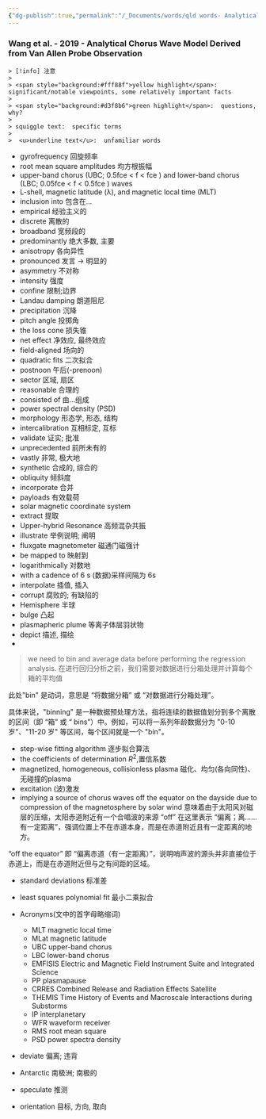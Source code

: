```yaml
---
{"dg-publish":true,"permalink":"/_Documents/words/qld words- Analytical chorus wave model derived from Van Allen Probe  observations/","noteIcon":"","created":"2025-07-20T20:31:24.097+08:00","updated":"2025-08-14T21:49:44.315+08:00"}
---
```


### Wang et al. - 2019 - Analytical Chorus Wave Model Derived from Van Allen Probe Observation  
```col
> [!info] 注意
> 
> <span style="background:#fff88f">yellow highlight</span>:  significant/notable viewpoints, some relatively important facts
> 
> <span style="background:#d3f8b6">green highlight</span>:  questions, why?
> 
> squiggle text:  specific terms
>
>  <u>underline text</u>:  unfamiliar words
```

- gyrofrequency 回旋频率
- root mean square amplitudes 均方根振幅
- upper-band chorus (UBC; 0.5fce < f < fce ) and lower-band chorus (LBC; 0.05fce < f < 0.5fce ) waves
- L-shell, magnetic latitude (λ), and magnetic local time (MLT)
- inclusion into 包含在...
- empirical 经验主义的
- discrete 离散的
- broadband 宽频段的
- predominantly 绝大多数, 主要
- anisotropy 各向异性
- pronounced 发言 $\to$ 明显的
- asymmetry 不对称
- intensity 强度
- confine 限制;边界
- Landau damping 朗道阻尼
- precipitation 沉降
- pitch angle 投掷角
- the loss cone 损失锥
- net effect 净效应, 最终效应
- field-aligned 场向的
- quadratic fits 二次拟合
- postnoon 午后(-prenoon)
- sector 区域, 扇区
- reasonable 合理的
- consisted of 由...组成
- power spectral density (PSD)
- morphology 形态学, 形态, 结构
- intercalibration 互相标定, 互标
- validate 证实; 批准
- unprecedented 前所未有的
- vastly 非常, 极大地
- synthetic 合成的, 综合的
- obliquity 倾斜度
- incorporate 合并
- payloads 有效载荷
- solar magnetic coordinate system
- extract 提取
- Upper-hybrid Resonance 高频混杂共振
- illustrate 举例说明; 阐明
- fluxgate magnetometer 磁通门磁强计
- be mapped to 映射到
- logarithmically 对数地
- with a cadence of 6 s (数据)采样间隔为 6s
- interpolate 插值, 插入
- corrupt 腐败的; 有缺陷的
- Hemisphere 半球
- bulge 凸起
- plasmapheric plume 等离子体层羽状物
- depict 描述, 描绘
- 
> we need to bin and average data before performing the regression analysis.
> 在进行回归分析之前，我们需要对数据进行分箱处理并计算每个箱的平均值

此处"bin" 是动词，意思是 “将数据分箱” 或 “对数据进行分箱处理”。

具体来说，"binning" 是一种数据预处理方法，指将连续的数据值划分到多个离散的区间（即 “箱” 或 “ bins”）中。例如，可以将一系列年龄数据分为 "0-10 岁"、"11-20 岁" 等区间，每个区间就是一个 "bin"。  

- step-wise fitting algorithm 逐步拟合算法
- the coefficients of determination $R^2$,置信系数
- magnetized, homogeneous, collisionless plasma  磁化、均匀(各向同性)、无碰撞的plasma
- excitation (波)激发
- implying a source of chorus waves off the equator on the dayside due to compression of the magnetosphere by solar wind 意味着由于太阳风对磁层的压缩，太阳赤道附近有一个合唱波的来源
“off” 在这里表示 “偏离；离…… 有一定距离”，强调位置上不在赤道本身，而是在赤道附近且有一定距离的地方。

“off the equator” 即 “偏离赤道（有一定距离）”，说明哨声波的源头并非直接位于赤道上，而是在赤道附近但与之有间距的区域。  
-  standard deviations 标准差
- least squares polynomial fit 最小二乘拟合

- Acronyms(文中的首字母略缩词)
	- MLT magnetic local time
	- MLat magnetic latitude
	- UBC upper-band chorus
	- LBC lower-band chorus
	- EMFISIS Electric and Magnetic Field Instrument Suite and Integrated Science
	- PP plasmapause
	- CRRES Combined Release and Radiation Effects Satellite
	- THEMIS Time History of Events and Macroscale Interactions during Substorms
	- IP interplanetary
	- WFR waveform receiver
	- RMS root mean square
	- PSD power spectra density

- deviate 偏离; 违背
- Antarctic 南极洲; 南极的
- speculate 推测
- orientation 目标, 方向, 取向















































